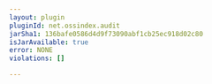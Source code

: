 ```yaml
---
layout: plugin
pluginId: net.ossindex.audit
jarSha1: 136bafe0586d4d9f73090abf1cb25ec918d02c80
isJarAvailable: true
error: NONE
violations: []

---
```

